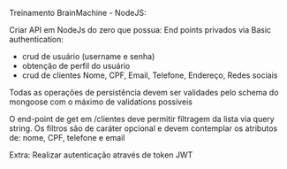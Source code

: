 Treinamento BrainMachine - NodeJS:

Criar API em NodeJs do zero que possua:
End points privados via Basic authentication:
- crud de usuário (username e senha)
- obtenção de perfil do usuário
- crud de clientes Nome, CPF, Email, Telefone, Endereço, Redes sociais

Todas as operações de persistência devem ser validades pelo schema do mongoose com o máximo de validations possíveis

O end-point de get em /clientes deve permitir filtragem da lista via query string.
Os filtros são de caráter opcional e devem contemplar os atributos de: nome, CPF, telefone e email

Extra:
Realizar autenticação através de token JWT
